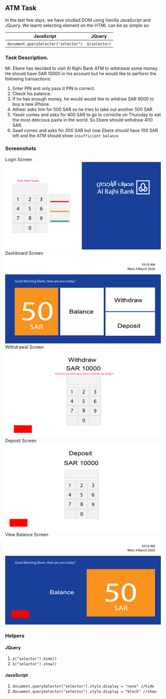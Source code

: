 ## ATM Task

In the last few days, we have studied DOM using Vanilla JavaScript and JQuery. We learnt selecting element on the HTML can be as simple as:


|JavaScript | JQuery |
|-----------|--------|
|`document.querySelector("selector")`| `$(selector)`|

### Task Description.

Mr. Ebere has decided to visit Al Rajhi Bank ATM to witdrawal some money. He should have SAR 10000 in his account but he would like to perform the following transactions:

1. Enter PIN and only pass it PIN is correct.
1. Check his balance.
1. If he has enough money, he would would like to witdraw SAR 9000 to buy a new iPhone.
1. Atheer asks him for 500 SAR so he tries to take out another 500 SAR
1. Yassir comes and asks for 400 SAR to go to corniche on Thursday to eat the most delicious pasta in the world. So Ebere should withdraw 400 SAR.
1. Saad comes and asks for 300 SAR but now Ebere should have 100 SAR left and the ATM should show `insufficient balance`

### Screenshots
Login Screen
![](img/1.png)
Dashboard Screen
![](img/2.png)
Withdrawal Screen
![](img/3.png)
Deposit Screen
![](img/4.png)
View Balance Screen
![](img/5.png)

### Helpers
#### JQuery
1. `$("selector").hide()`
1. `$("selector").show()`


#### JavaScript
1. `document.querySelector("selector").style.display = "none" //hide`
1. `document.querySelector("selector").style.display = "block" //show`
